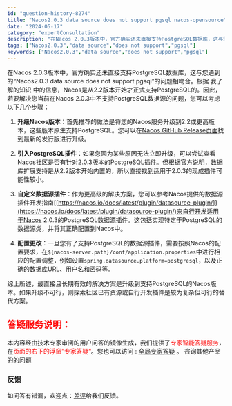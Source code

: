 ```yaml
---
id: "question-history-8274"
title: "Nacos2.0.3 data source does not support pgsql nacos-opensource"
date: "2024-05-17"
category: "expertConsultation"
description: "在Nacos 2.0.3版本中，官方确实还未直接支持PostgreSQL数据库，这与您遇到的“Nacos2.0.3 data source does not support pgsql”的问题相吻合。根据 我了解的知识 中的信息，Nacos是从2.2版本开始才正式支持PostgreSQL的。因此，若"
tags: ["Nacos2.0.3","data source","does not support","pgsql"]
keywords: ["Nacos2.0.3","data source","does not support","pgsql"]
---
```


在Nacos 2.0.3版本中，官方确实还未直接支持PostgreSQL数据库，这与您遇到的“Nacos2.0.3 data source does not support pgsql”的问题相吻合。根据 我了解的知识 中的信息，Nacos是从2.2版本开始才正式支持PostgreSQL的。因此，若要解决您当前在Nacos 2.0.3中不支持PostgreSQL数据源的问题，您可以考虑以下几个步骤：

1. **升级Nacos版本**：首先推荐的做法是将您的Nacos服务升级到2.2或更高版本，这些版本原生支持PostgreSQL。您可以在[Nacos GitHub Release页面](https://github.com/alibaba/nacos/releases)找到最新的发行版进行升级。

2. **引入PostgreSQL插件**：如果您因为某些原因无法立即升级，可以尝试查看Nacos社区是否有针对2.0.3版本的PostgreSQL插件。但根据官方说明，数据库扩展支持是从2.2版本开始内置的，所以直接找到适用于2.0.3的现成插件可能性较小。

3. **自定义数据源插件**：作为更高级的解决方案，您可以参考Nacos提供的数据源插件开发指南[[https://nacos.io/docs/latest/plugin/datasource-plugin/]](https://nacos.io/docs/latest/plugin/datasource-plugin/)来自行开发适用于Nacos 2.0.3的PostgreSQL数据源插件。这包括实现特定于PostgreSQL的数据源类，并将其正确配置到Nacos中。

4. **配置更改**：一旦您有了支持PostgreSQL的数据源插件，需要按照Nacos的配置要求，在`${nacos-server.path}/conf/application.properties`中进行相应的配置调整，例如设置`spring.datasource.platform=postgresql`，以及正确的数据库URL、用户名和密码等。

综上所述，最直接且长期有效的解决方案是升级到支持PostgreSQL的Nacos版本。如果升级不可行，则探索社区已有资源或自行开发插件是较为复杂但可行的替代方案。
## <font color="#FF0000">答疑服务说明：</font> 

本内容经由技术专家审阅的用户问答的镜像生成，我们提供了<font color="#FF0000">专家智能答疑服务</font>，在<font color="#FF0000">页面的右下的浮窗”专家答疑“</font>。您也可以访问 : [全局专家答疑](https://opensource.alibaba.com/chatBot) 。 咨询其他产品的的问题

### 反馈
如问答有错漏，欢迎点：[差评](https://ai.nacos.io/user/feedbackByEnhancerGradePOJOID?enhancerGradePOJOId=13620)给我们反馈。
